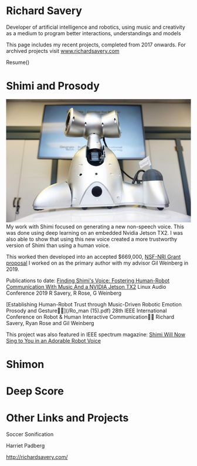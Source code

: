# Richard Savery

Developer of artificial intelligence and robotics, using music and creativity as a medium to program better interactions, understandings and models

This page includes my recent projects, completed from 2017 onwards. For archived projects visit www.richardsavery.com

Resume()

# Shimi and Prosody
[![IMAGE ALT TEXT HERE](/MzI0NDE0NA-1.jpg)](https://www.youtube.com/watch?v=mDAmApNw5wo)
My work with Shimi focused on generating a new non-speech voice. This was done using deep learning on an embedded Nvidia Jetson TX2. I was also able to show that using this new voice created a more trustworthy version of Shimi than using a human voice. 

This worked then developed into an accepted $669,000, [NSF-NRI Grant proposal](https://www.nsf.gov/awardsearch/showAward?AWD_ID=1925178&HistoricalAwards=false) I worked on as the primary author with my advisor Gil Weinberg in 2019. 

Publications to date:
[Finding Shimi's Voice: Fostering Human-Robot Communication With Music And a NVIDIA Jetson TX2](http://lac.linuxaudio.org/2019/doc/savery.pdf)
Linux Audio Conference 2019
R Savery, R Rose, G Weinberg

[Establishing  Human-Robot  Trust  through  Music-Driven  Robotic Emotion  Prosody  and  Gesture](/Ro_man (15).pdf)
28th IEEE International Conference on Robot & Human Interactive Communication
Richard Savery, Ryan Rose and Gil Weinberg

This project was also featured in IEEE spectrum magazine:
[Shimi Will Now Sing to You in an Adorable Robot Voice](https://spectrum.ieee.org/automaton/robotics/artificial-intelligence/shimi-will-now-sing-to-you-in-an-adorable-robot-voice)



# Shimon



# Deep Score




# Other Links and Projects

Soccer Sonification

Harriet Padberg

http://richardsavery.com/
